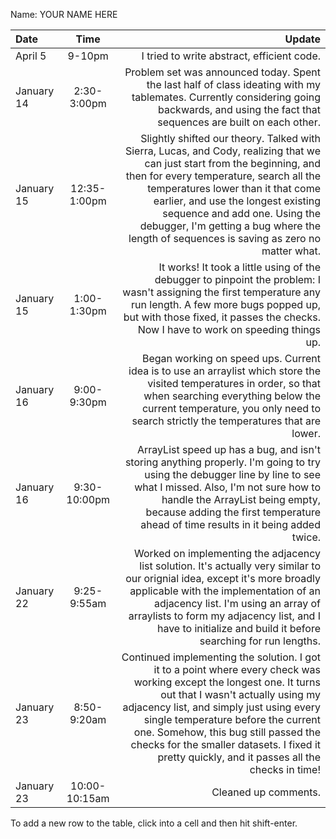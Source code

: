 Name: YOUR NAME HERE

| Date       |     Time      |                                                                                                                                                                                                                                                                                                                                                                                  Update |
|:-----------|:-------------:|----------------------------------------------------------------------------------------------------------------------------------------------------------------------------------------------------------------------------------------------------------------------------------------------------------------------------------------------------------------------------------------:|
| April 5    |    9-10pm     |                                                                                                                                                                                                                                                                                                                                              I tried to write abstract, efficient code. |
| January 14 |  2:30-3:00pm  |                                                                                                                                                                                            Problem set was announced today. Spent the last half of class ideating with my tablemates. Currently considering going backwards, and using the fact that sequences are built on each other. |
| January 15 | 12:35-1:00pm  |            Slightly shifted our theory. Talked with Sierra, Lucas, and Cody, realizing that we can just start from the beginning, and then for every temperature, search all the temperatures lower than it that come earlier, and use the longest existing sequence and add one. Using the debugger, I'm getting a bug where the length of sequences is saving as zero no matter what. |
| January 15 |  1:00-1:30pm  |                                                                                                                                     It works! It took a little using of the debugger to pinpoint the problem: I wasn't assigning the first temperature any run length. A few more bugs popped up, but with those fixed, it passes the checks. Now I have to work on speeding things up. |
| January 16 |  9:00-9:30pm  |                                                                                                                                       Began working on speed ups. Current idea is to use an arraylist which store the visited temperatures in order, so that when searching everything below the current temperature, you only need to search strictly the temperatures that are lower. |
| January 16 | 9:30-10:00pm  |                                                                                               ArrayList speed up has a bug, and isn't storing anything properly. I'm going to try using the debugger line by line to see what I missed. Also, I'm not sure how to handle the ArrayList being empty, because adding the first temperature ahead of time results in it being added twice. |
| January 22 |  9:25-9:55am  |                                                              Worked on implementing the adjacency list solution. It's actually very similar to our orignial idea, except it's more broadly applicable with the implementation of an adjacency list. I'm using an array of arraylists to form my adjacency list, and I have to initialize and build it before searching for run lengths. |
| January 23 |  8:50-9:20am  | Continued implementing the solution. I got it to a point where every check was working except the longest one. It turns out that I wasn't actually using my adjacency list, and simply just using every single temperature before the current one. Somehow, this bug still passed the checks for the smaller datasets. I fixed it pretty quickly, and it passes all the checks in time! |
| January 23 | 10:00-10:15am |                                                                                                                                                                                                                                                                                                                                                                    Cleaned up comments. |


To add a new row to the table, click into a cell and then hit shift-enter.